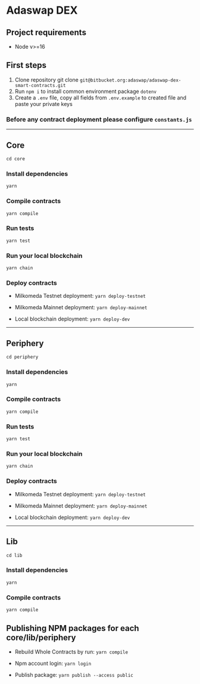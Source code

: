 # Adaswap DEX
## Project requirements

- Node v>=16

## First steps

1. Clone repository git clone `git@bitbucket.org:adaswap/adaswap-dex-smart-contracts.git`
2. Run `npm i` to install common environment package `dotenv`
3. Create a `.env` file, copy all fields from `.env.example` to created file and paste your private keys

### Before any contract deployment please configure `constants.js`

---

## Core 

`cd core`

### Install dependencies

`yarn`

### Compile contracts

`yarn compile`

### Run tests 

`yarn test`

### Run your local blockchain 

`yarn chain`

### Deploy contracts

- Milkomeda Testnet deployment: `yarn deploy-testnet`

- Milkomeda Mainnet deployment: `yarn deploy-mainnet`

- Local blockchain deployment: `yarn deploy-dev`

---

## Periphery

`cd periphery`

### Install dependencies

`yarn`

### Compile contracts

`yarn compile`

### Run tests 

`yarn test`

### Run your local blockchain 

`yarn chain`

### Deploy contracts

- Milkomeda Testnet deployment: `yarn deploy-testnet`

- Milkomeda Mainnet deployment: `yarn deploy-mainnet`

- Local blockchain deployment: `yarn deploy-dev`

---

## Lib

`cd lib`

### Install dependencies

`yarn`

### Compile contracts

`yarn compile`


## Publishing NPM packages for each core/lib/periphery

- Rebuild Whole Contracts by run: `yarn compile`

- Npm account login: `yarn login`

- Publish package: `yarn publish --access public`
